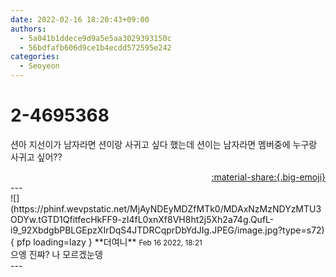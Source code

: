 ```yaml
---
date: 2022-02-16 18:20:43+09:00
authors:
  - 5a041b1ddece9d9a5e5aa3029393150c
  - 56bdfafb606d9ce1b4ecdd572595e242
categories:
  - Seoyeon
---
```


# 2-4695368

<div class="post-container" markdown="1">
<div class="content-container md-sidebar__scrollwrap" markdown="1">

션아 지선이가 남자라면 션이랑 사귀고 싶다 했는데 션이는 남자라면 멤버중에 누구랑 사귀고 싶어??

</div>
</div>

<div style="text-align: right;" markdown="1">
<a href="https://weverse.io/fromis9/fanpost/2-4695368" style="text-align: right;">:material-share:{.big-emoji}</a>
</div>
---

<div class="comments-container md-sidebar__scrollwrap" markdown="1">
<div class="comment" markdown="1">
<div class='id-container' markdown="1">
![](https://phinf.wevpstatic.net/MjAyNDEyMDZfMTk0/MDAxNzMzNDYzMTU3ODYw.tGTD1QfitfecHkFF9-zI4fL0xnXf8VH8ht2j5Xh2a74g.QufL-i9_92XbdgbPBLGEpzXIrDqS4JTDRCqprDbYdJIg.JPEG/image.jpg?type=s72){ pfp loading=lazy }
**<span class="artist">더여니</span>** <small>Feb 16 2022, 18:21</small><br>
</div>
<div class='comment-body' markdown="1">
으엥 진쨔? 나 모르겠눈뎅
</div>
</div>
</div>
---
